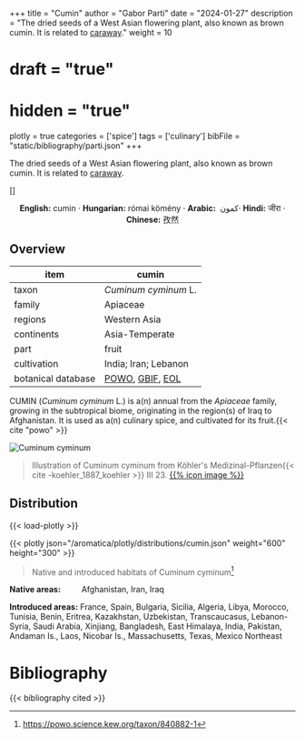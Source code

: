 +++
title = "Cumin"
author = "Gabor Parti"
date = "2024-01-27"
description = "The dried seeds of a West Asian flowering plant, also known as brown cumin. It is related to [caraway](../items/caraway)."
weight = 10
# draft = "true"
# hidden = "true"
plotly = true
categories = ['spice']
tags = ['culinary']
bibFile = "static/bibliography/parti.json"
+++

The dried seeds of a West Asian flowering plant, also known as brown cumin. It is related to [caraway](../items/caraway).

[<i class="fab fa-wikipedia-w"></i>](https://en.wikipedia.org/wiki/Cumin) [[<i class="fab fa-wikipedia-w"></i>]](https://en.wiktionary.org/wiki/cumin)

<center>

**English:** cumin · **Hungarian:** római kömény · **Arabic:** <span class="arabic-text" dir="rtl">كمون </span> · **Hindi:** <span class="devanagari-text">जीरा</span> · **Chinese:** <span class="traditional-chinese-text">孜然</span>

</center>

## Overview

|       item       |                                                                 cumin                                                                |
|------------------|--------------------------------------------------------------------------------------------------------------------------------------|
|       taxon      |                                                         *Cuminum cyminum* L.                                                         |
|      family      |                                                               Apiaceae                                                               |
|      regions     |                                                             Western Asia                                                             |
|    continents    |                                                            Asia-Temperate                                                            |
|       part       |                                                                 fruit                                                                |
|    cultivation   |                                                         India; Iran; Lebanon                                                         |
|botanical database|[POWO](https://powo.science.kew.org/taxon/840882-1), [GBIF](https://www.gbif.org/species/3034775), [EOL](https://eol.org/pages/488085)|

CUMIN (*Cuminum cyminum* L.) is a(n) annual from the *Apiaceae* family, growing in the subtropical biome, originating in the region(s) of Iraq to Afghanistan. It is used as a(n) culinary spice, and cultivated for its fruit.{{< cite "powo" >}}

![Cuminum cyminum](/images/illustrations/cumin.png?width=40rem "Illustration of Cuminum cyminum from Köhler's Medizinal-Pflanzen")

>Illustration of Cuminum cyminum from Köhler's Medizinal-Pflanzen{{< cite -koehler_1887_koehler >}} III 23. [{{% icon image %}}](https://www.biodiversitylibrary.org/item/10838#page/421/mode/1up)

## Distribution

{{< load-plotly >}}

{{< plotly json="/aromatica/plotly/distributions/cumin.json" weight="600" height="300" >}}

>Native and introduced habitats of Cuminum cyminum[^powo]

[^powo]: https://powo.science.kew.org/taxon/840882-1

<p style="text-align:left;">

**Native areas:** &ensp; &ensp; &ensp; Afghanistan, Iran, Iraq

**Introduced areas:** France, Spain, Bulgaria, Sicilia, Algeria, Libya, Morocco, Tunisia, Benin, Eritrea, Kazakhstan, Uzbekistan, Transcaucasus, Lebanon-Syria, Saudi Arabia, Xinjiang, Bangladesh, East Himalaya, India, Pakistan, Andaman Is., Laos, Nicobar Is., Massachusetts, Texas, Mexico Northeast

</p>



# Bibliography

{{< bibliography cited >}}

